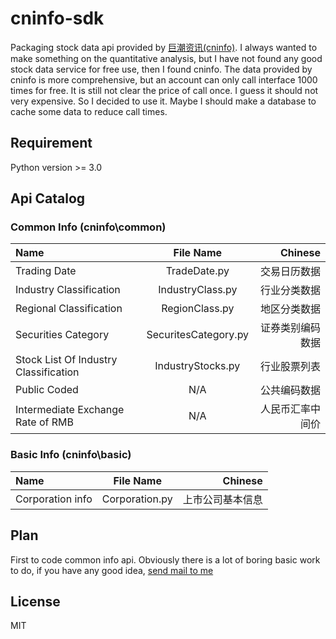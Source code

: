 # cninfo-sdk
Packaging stock data api provided by [巨潮资讯(cninfo)](http://webapi.cninfo.com.cn/).
I always wanted to make something on the quantitative analysis, but I have not found any good stock data service for free use,
then I found cninfo.
The data provided by cninfo is more comprehensive, but an account can only call interface 1000 times for free. It is still not
clear the price of call once. I guess it should not very expensive. So I decided to use it.
Maybe I should make a database to cache some data to reduce call times.

## Requirement
Python version >= 3.0

## Api Catalog

### Common Info (cninfo\common)
Name | File Name | Chinese
:----------- | :-----------: | -----------:
Trading Date | TradeDate.py | 交易日历数据
Industry Classification | IndustryClass.py | 行业分类数据
Regional Classification | RegionClass.py | 地区分类数据
Securities Category | SecuritesCategory.py | 证券类别编码数据
Stock List Of Industry Classification | IndustryStocks.py | 行业股票列表
Public Coded | N/A | 公共编码数据
Intermediate Exchange Rate of RMB | N/A | 人民币汇率中间价

### Basic Info (cninfo\basic)
Name | File Name | Chinese
:----------- | :-----------: | -----------:
Corporation info | Corporation.py | 上市公司基本信息

## Plan
First to code common info api. Obviously there is a lot of boring basic work to do, if you have any good idea,
<a href="mailto:icharm.me@outlook.com">send mail to me</a>

## License
MIT

